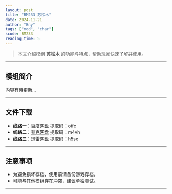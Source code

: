 ```yaml
---
layout: post
title: "BM233 苏松木"
date: 2024-11-21
author: "Bny"
tags: ["mod", "char"]
scode: BM233
reading_time: 5
---
```


> 本文介绍模组 **苏松木** 的功能与特点，帮助玩家快速了解并使用。

---

## 模组简介

内容有待更新...

---


## 文件下载
- **线路一**：[百度网盘](https://pan.baidu.com/s/1Ta4fZ0HZq13CLbohKtEG8A?pwd=otfc)  提取码：otfc  
- **线路二**：[夸克网盘](https://pan.quark.cn/s/bd054570fe18?pwd=m4vh)  提取码：m4vh  
- **线路三**：[迅雷网盘](https://pan.xunlei.com/s/VOCCbkhNjiygokyKG9OUQbNxA1?pwd=h5sx)  提取码：h5sx  

---

## 注意事项
- 为避免损坏存档，使用前请备份游戏存档。
- 可能与其他模组存在冲突，建议单独测试。

---

